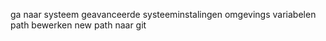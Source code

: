 ga naar systeem 
geavanceerde systeeminstalingen 
omgevings variabelen 
path bewerken 
new 
path naar git